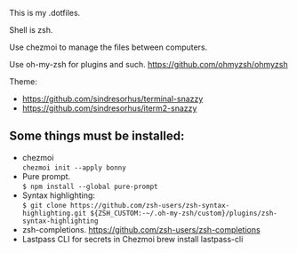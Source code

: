 This is my .dotfiles.

Shell is zsh.

Use chezmoi to manage the files between computers.

Use oh-my-zsh for plugins and such.
https://github.com/ohmyzsh/ohmyzsh

Theme:

- https://github.com/sindresorhus/terminal-snazzy
- https://github.com/sindresorhus/iterm2-snazzy

## Some things must be installed:

- chezmoi  
  `chezmoi init --apply bonny`
- Pure prompt.  
  `$ npm install --global pure-prompt`
- Syntax highlighting:  
  `$ git clone https://github.com/zsh-users/zsh-syntax-highlighting.git ${ZSH_CUSTOM:-~/.oh-my-zsh/custom}/plugins/zsh-syntax-highlighting`
- zsh-completions. 
  https://github.com/zsh-users/zsh-completions
- Lastpass CLI for secrets in Chezmoi
  brew install lastpass-cli
